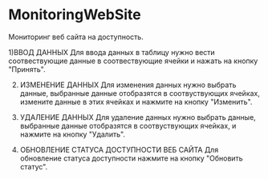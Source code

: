 # MonitoringWebSite
Мониторинг веб сайта на доступность.

1)ВВОД ДАННЫХ
Для ввода данных в таблицу нужно вести соотвествующие данные в соотвествующие ячейки и нажать на кнопку "Принять".

2) ИЗМЕНЕНИЕ ДАННЫХ
Для изменения данных нужно выбрать данные, выбранные данные отобразятся в соотвуствующих ячейках, измените данные в этих ячейках и нажмите на кнопку "Изменить".

2) УДАЛЕНИЕ ДАННЫХ
Для удаление данных нужно выбрать данные, выбранные данные отобразятся в соотвуствующих ячейках,  и нажмите на кнопку "Удалить".

3) ОБНОВЛЕНИЕ СТАТУСА ДОСТУПНОСТИ ВЕБ САЙТА
Для обновление статуса доступности нажмите на кнопку "Обновить статус".
